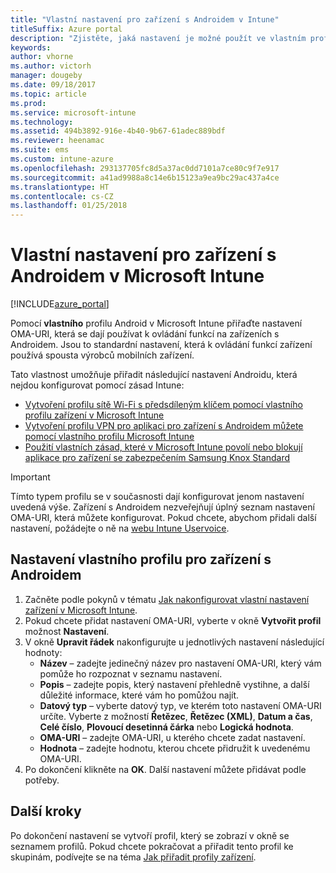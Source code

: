 ```yaml
---
title: "Vlastní nastavení pro zařízení s Androidem v Intune"
titleSuffix: Azure portal
description: "Zjistěte, jaká nastavení je možné použít ve vlastním profilu Androidu."
keywords: 
author: vhorne
ms.author: victorh
manager: dougeby
ms.date: 09/18/2017
ms.topic: article
ms.prod: 
ms.service: microsoft-intune
ms.technology: 
ms.assetid: 494b3892-916e-4b40-9b67-61adec889bdf
ms.reviewer: heenamac
ms.suite: ems
ms.custom: intune-azure
ms.openlocfilehash: 293137705fc8d5a37ac0dd7101a7ce80c9f7e917
ms.sourcegitcommit: a41ad9988a8c14e6b15123a9ea9bc29ac437a4ce
ms.translationtype: HT
ms.contentlocale: cs-CZ
ms.lasthandoff: 01/25/2018
---
```

# <a name="custom-settings-for-android-devices-in-microsoft-intune"></a>Vlastní nastavení pro zařízení s Androidem v Microsoft Intune

[!INCLUDE[azure_portal](./includes/azure_portal.md)]

Pomocí **vlastního** profilu Android v Microsoft Intune přiřaďte nastavení OMA-URI, která se dají používat k ovládání funkcí na zařízeních s Androidem. Jsou to standardní nastavení, která k ovládání funkcí zařízení používá spousta výrobců mobilních zařízení.

Tato vlastnost umožňuje přiřadit následující nastavení Androidu, která nejdou konfigurovat pomocí zásad Intune:

- [Vytvoření profilu sítě Wi-Fi s předsdíleným klíčem pomocí vlastního profilu zařízení v Microsoft Intune](/intune/wi-fi-profile-shared-key)
- [Vytvoření profilu VPN pro aplikaci pro zařízení s Androidem můžete pomocí vlastního profilu Microsoft Intune](/intune/android-pulse-secure-per-app-vpn)
- [Použití vlastních zásad, které v Microsoft Intune povolí nebo blokují aplikace pro zařízení se zabezpečením Samsung Knox Standard](/intune/samsung-knox-apps-allow-block)

>[!IMPORTANT]
>Tímto typem profilu se v současnosti dají konfigurovat jenom nastavení uvedená výše. Zařízení s Androidem nezveřejňují úplný seznam nastavení OMA-URI, která můžete konfigurovat. Pokud chcete, abychom přidali další nastavení, požádejte o ně na [webu Intune Uservoice](https://microsoftintune.uservoice.com/forums/291681-ideas).

## <a name="custom-profile-settings-for-android-devices"></a>Nastavení vlastního profilu pro zařízení s Androidem

1. Začněte podle pokynů v tématu [Jak nakonfigurovat vlastní nastavení zařízení v Microsoft Intune](custom-settings-configure.md).
2. Pokud chcete přidat nastavení OMA-URI, vyberte v okně **Vytvořit profil** možnost **Nastavení**.
3. V okně **Upravit řádek** nakonfigurujte u jednotlivých nastavení následující hodnoty:
    - **Název** – zadejte jedinečný název pro nastavení OMA-URI, který vám pomůže ho rozpoznat v seznamu nastavení.
    - **Popis** – zadejte popis, který nastavení přehledně vystihne, a další důležité informace, které vám ho pomůžou najít.
    - **Datový typ** – vyberte datový typ, ve kterém toto nastavení OMA-URI určíte. Vyberte z možností **Řetězec**, **Řetězec (XML)**, **Datum a čas**, **Celé číslo**, **Plovoucí desetinná čárka** nebo **Logická hodnota**.
    - **OMA-URI** – zadejte OMA-URI, u kterého chcete zadat nastavení.
    - **Hodnota** – zadejte hodnotu, kterou chcete přidružit k uvedenému OMA-URI.
4. Po dokončení klikněte na **OK**. Další nastavení můžete přidávat podle potřeby.

## <a name="next-steps"></a>Další kroky

Po dokončení nastavení se vytvoří profil, který se zobrazí v okně se seznamem profilů. Pokud chcete pokračovat a přiřadit tento profil ke skupinám, podívejte se na téma [Jak přiřadit profily zařízení](device-profile-assign.md).




